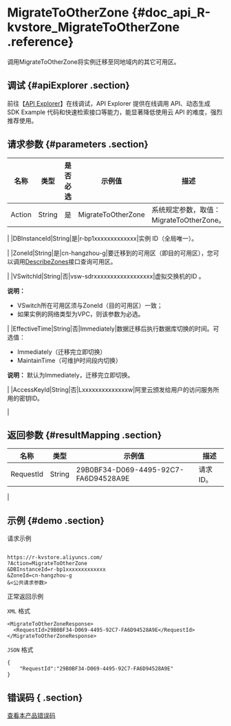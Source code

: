 # MigrateToOtherZone {#doc_api_R-kvstore_MigrateToOtherZone .reference}

调用MigrateToOtherZone将实例迁移至同地域内的其它可用区。

## 调试 {#apiExplorer .section}

前往【[API Explorer](https://api.aliyun.com/#product=R-kvstore&api=MigrateToOtherZone)】在线调试，API Explorer 提供在线调用 API、动态生成 SDK Example 代码和快速检索接口等能力，能显著降低使用云 API 的难度，强烈推荐使用。

## 请求参数 {#parameters .section}

|名称|类型|是否必选|示例值|描述|
|--|--|----|---|--|
|Action|String|是|MigrateToOtherZone|系统规定参数，取值：MigrateToOtherZone。

 |
|DBInstanceId|String|是|r-bp1xxxxxxxxxxxxx|实例 ID（全局唯一）。

 |
|ZoneId|String|是|cn-hangzhou-g|要迁移到的可用区（即目的可用区），您可以调用[DescribeZones](~~94527~~)接口查询可用区。

 |
|VSwitchId|String|否|vsw-sdrxxxxxxxxxxxxxxxxxx|虚拟交换机的ID 。

 **说明：** 

-   VSwitch所在可用区须与ZoneId（目的可用区）一致；
-   如果实例的网络类型为VPC，则该参数为必选。

 |
|EffectiveTime|String|否|Immediately|数据迁移后执行数据库切换的时间。可选值：

 -   Immediately（迁移完立即切换）
-   MaintainTime（可维护时间段内切换）

 **说明：** 默认为Immediately，迁移完立即切换。

 |
|AccessKeyId|String|否|Lxxxxxxxxxxxxxxw|阿里云颁发给用户的访问服务所用的密钥ID。

 |

## 返回参数 {#resultMapping .section}

|名称|类型|示例值|描述|
|--|--|---|--|
|RequestId|String|29B0BF34-D069-4495-92C7-FA6D94528A9E|请求ID。

 |

## 示例 {#demo .section}

请求示例

``` {#request_demo}

https://r-kvstore.aliyuncs.com/
?Action=MigrateToOtherZone
&DBInstanceId=r-bp1xxxxxxxxxxxxx
&ZoneId=cn-hangzhou-g
&<公共请求参数>

```

正常返回示例

`XML` 格式

``` {#xml_return_success_demo}
<MigrateToOtherZoneResponse>
  <RequestId>29B0BF34-D069-4495-92C7-FA6D94528A9E</RequestId>
</MigrateToOtherZoneResponse>

```

`JSON` 格式

``` {#json_return_success_demo}
{
	"RequestId":"29B0BF34-D069-4495-92C7-FA6D94528A9E"
}
```

## 错误码 { .section}

[查看本产品错误码](https://error-center.aliyun.com/status/product/R-kvstore)

